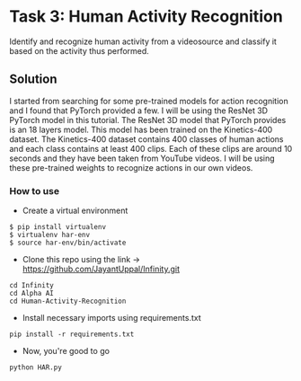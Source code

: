 # Task 3: Human Activity Recognition

Identify and recognize human activity from a videosource and classify it based on the activity thus performed.

## Solution

I started from searching for some pre-trained models for action recognition and I found that PyTorch provided a few. I will be using the ResNet 3D PyTorch
model in this tutorial. The ResNet 3D model that PyTorch provides is an 18 layers model. This model has been trained on the Kinetics-400 dataset.
The Kinetics-400 dataset contains 400 classes of human actions and each class contains at least 400 clips. Each of these clips are around 10 seconds and
they have been taken from YouTube videos. I will be using these pre-trained weights to recognize actions in our own videos.

### How to use

- Create a virtual environment
```
$ pip install virtualenv
$ virtualenv har-env
$ source har-env/bin/activate
```
- Clone this repo using the link -> https://github.com/JayantUppal/Infinity.git
```
cd Infinity
cd Alpha AI
cd Human-Activity-Recognition
```
- Install necessary imports using requirements.txt
```
pip install -r requirements.txt
```
- Now, you're good to go
```
python HAR.py
```
